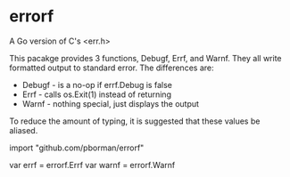 # errorf

A Go version of C's <err.h>

This pacakge provides 3 functions, Debugf, Errf, and Warnf.  They all write formatted output to standard error.  The differences are:

* Debugf - is a no-op if errf.Debug is false
* Errf - calls os.Exit(1) instead of returning
* Warnf - nothing special, just displays the output

To reduce the amount of typing, it is suggested that these values be aliased.

import "github.com/pborman/errorf"

var errf = errorf.Errf
var warnf = errorf.Warnf
